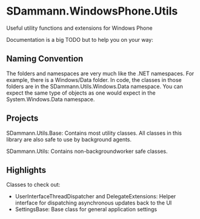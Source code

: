 SDammann.WindowsPhone.Utils
===========================

Useful utility functions and extensions for Windows Phone

Documentation is a big TODO but to help you on your way:

Naming Convention
---------------------------
The folders and namespaces are very much like the .NET namespaces. For example, there is a Windows/Data folder. In code, the classes in those folders are in the SDammann.Utils.Windows.Data namespace. You can expect the same type of objects as one would expect in the System.Windows.Data namespace.

Projects
---------------------------
SDammann.Utils.Base: Contains most utility classes. All classes in this library are also safe to use by background agents.

SDammann.Utils: Contains non-backgroundworker safe classes. 


Highlights
---------------------------

Classes to check out:
- UserInterfaceThreadDispatcher and DelegateExtensions: Helper interface for dispatching asynchronous updates back to the UI
- SettingsBase: Base class for general application settings